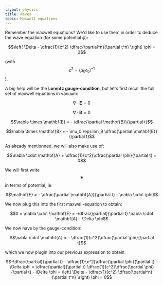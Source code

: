 ```yaml
---
layout: physics
title: Waves
topic: Maxwell equations
---
```



Remember the maxwell equations? We'd like to use them in order to deduce the wave equation (for some potential $\phi$):

$$\left( \Delta - \dfrac{1}{c^2} \dfrac{\partial^n}{\partial t^n} \right) \phi = 0$$

(with $$c^2 = (\mu_0 \epsilon_0)^{-1}$$).

A big help will be the **Lorentz gauge-condition**, but let's first recall the full set of maxwell equations in vacuum:

$$\nabla \cdot \mathbf{E} = 0$$

$$\nabla \cdot \mathbf{B} = 0$$

$$\nabla \times \mathbf{E} = - \dfrac{\partial \mathbf{B}}{\partial t}$$

$$\nabla \times \mathbf{B} = - \mu_0 \epsilon_9 \dfrac{\partial \mathbf{E}}{\partial t}$$

As already mentionned, we will also make use of:

$$\nabla \cdot \mathbf{A} + \dfrac{1}{c^2}\dfrac{\partial \phi}{\partial t} = 0$$

We will first write $$\mathbf{E}$$ in terms of potential, ie:

$$\mathbf{E} = - \dfrac{\partial \mathbf{A}}{\partial t} - \nabla \cdot \phi$$

We now plug this into the first maxwell-equation to obtain:

$$0 = \nabla \cdot \mathbf{E} = -\dfrac{\partial}{\partial t} \nabla \cdot \mathbf{A} - \Delta \phi$$

We now have by the gauge-condition:

$$\nabla \cdot \mathbf{A} = - \dfrac{1}{c^2}\dfrac{\partial \phi}{\partial t}$$

which we now plugin into our previous expression to obtain:

$$-\dfrac{\partial}{\partial t} - \dfrac{1}{c^2}\dfrac{\partial \phi}{\partial t} - \Delta \phi = \dfrac{\partial}{\partial t} \dfrac{1}{c^2}\dfrac{\partial \phi}{\partial t} - \Delta \phi = \left( \Delta - \dfrac{1}{c^2} \dfrac{\partial^n}{\partial t^n} \right) \phi = 0$$